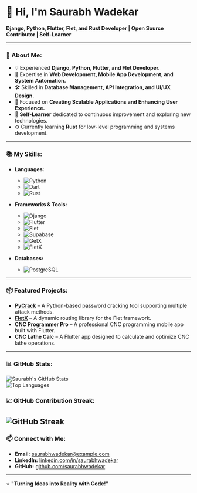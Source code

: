 # 👋 Hi, I'm Saurabh Wadekar

**Django, Python, Flutter, Flet, and Rust Developer | Open Source Contributor | Self-Learner**  

---

### 🚀 About Me:
- 💡 Experienced **Django, Python, Flutter, and Flet Developer.**  
- 🔧 Expertise in **Web Development, Mobile App Development, and System Automation.**  
- 🛠️ Skilled in **Database Management, API Integration, and UI/UX Design.**  
- 🎯 Focused on **Creating Scalable Applications and Enhancing User Experience.**  
- 📖 **Self-Learner** dedicated to continuous improvement and exploring new technologies.  
- ⚙️ Currently learning **Rust** for low-level programming and systems development.

---

### 📚 My Skills:
- **Languages:**
  - ![Python](https://img.shields.io/badge/Python-3776AB?style=flat-square&logo=python&logoColor=white)
  - ![Dart](https://img.shields.io/badge/Dart-0175C2?style=flat-square&logo=dart&logoColor=white)
  - ![Rust](https://img.shields.io/badge/Rust-000000?style=flat-square&logo=rust&logoColor=white)
  
- **Frameworks & Tools:**
  - ![Django](https://img.shields.io/badge/Django-092D1F?style=flat-square&logo=django&logoColor=white)
  - ![Flutter](https://img.shields.io/badge/Flutter-02569B?style=flat-square&logo=flutter&logoColor=white)
  - ![Flet](https://img.shields.io/badge/Flet-000000?style=flat-square&logo=flet&logoColor=white)
  - ![Supabase](https://img.shields.io/badge/Supabase-3ECF8E?style=flat-square&logo=supabase&logoColor=white)
  - ![GetX](https://img.shields.io/badge/GetX-000000?style=flat-square&logo=getx&logoColor=white)
  - ![FletX](https://img.shields.io/badge/FletX-000000?style=flat-square&logo=flet&logoColor=white)

- **Databases:**
  - ![PostgreSQL](https://img.shields.io/badge/PostgreSQL-336791?style=flat-square&logo=postgresql&logoColor=white)
  
---

### 📦 Featured Projects:
- **[PyCrack](https://github.com/saurabhwadekar/pycrack)** – A Python-based password cracking tool supporting multiple attack methods.  
- **[FletX](https://github.com/saurabhwadekar/FletX)** – A dynamic routing library for the Flet framework.  
- **CNC Programmer Pro** – A professional CNC programming mobile app built with Flutter.  
- **CNC Lathe Calc** – A Flutter app designed to calculate and optimize CNC lathe operations.

---

### 📊 GitHub Stats:
![Saurabh's GitHub Stats](https://github-readme-stats.vercel.app/api?username=saurabhwadekar&show_icons=true&theme=radical)  
![Top Languages](https://github-readme-stats.vercel.app/api/top-langs/?username=saurabhwadekar&layout=compact&theme=radical)  


### 📈 GitHub Contribution Streak:
![GitHub Streak](https://github-readme-streak-stats.herokuapp.com/?user=saurabhwadekar&theme=radical)
---

### 📫 Connect with Me:
- **Email:** [saurabhwadekar@example.com](mailto:saurabhwadekar@example.com)  
- **LinkedIn:** [linkedin.com/in/saurabhwadekar](https://linkedin.com/in/saurabhwadekar)  
- **GitHub:** [github.com/saurabhwadekar](https://github.com/saurabhwadekar)  

---

⭐ **"Turning Ideas into Reality with Code!"**